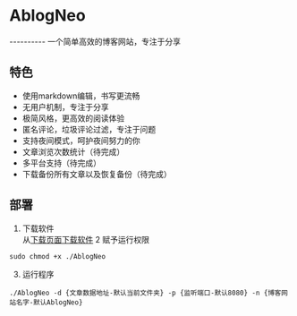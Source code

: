 # AblogNeo
---------- 一个简单高效的博客网站，专注于分享
## 特色
- 使用markdown编辑，书写更流畅
- 无用户机制，专注于分享
- 极简风格，更高效的阅读体验
- 匿名评论，垃圾评论过滤，专注于问题
- 支持夜间模式，呵护夜间努力的你
- 文章浏览次数统计（待完成）
- 多平台支持（待完成）
- 下载备份所有文章以及恢复备份（待完成）
## 部署
1. 下载软件<br/>
从[下载页面下载软件](https://github.com/mingzhixian/AblogNeo/releases)
2 赋予运行权限
```shell
sudo chmod +x ./AblogNeo
```
3. 运行程序
```shell
./AblogNeo -d {文章数据地址-默认当前文件夹} -p {监听端口-默认8080} -n {博客网站名字-默认AblogNeo} 
```
